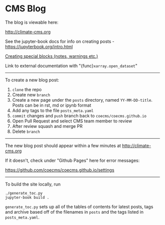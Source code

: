 CMS Blog
========

The blog is viewable here:

http://climate-cms.org

See the jupyter-book docs for info on creating posts - https://jupyterbook.org/intro.html


[Creating special blocks (notes, warnings etc.)](https://jupyterbook.org/content/content-blocks.html#notes-warnings-and-other-admonitions)

Link to external documentation with "{func}`xarray.open_dataset`"

---
To create a new blog post:

1. `clone` the repo
1. Create new `branch`
1. Create a new page under the `posts` directory, named `YY-MM-DD-title`. Posts can be in rst, md or ipynb format
1. Add any tags to the file `posts_meta.yaml`
1. `commit` changes and `push` branch back to `coecms/coecms.github.io`
1. Open Pull Request and select CMS team member to review
1. After review squash and merge PR
1. Delete `branch`

---
The new blog post should appear within a few minutes at http://climate-cms.org 

If it doesn't, check under "Github Pages" here for error messages:

https://github.com/coecms/coecms.github.io/settings

---

To build the site locally, run
```
./generate_toc.py
jupyter-book build .
```

`generate_toc.py` sets up all of the tables of contents for latest posts, tags and archive based off of the filenames in `posts` and the tags listed in `posts_meta.yaml`.
